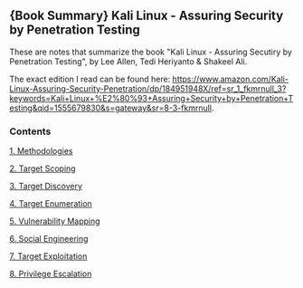 ## {Book Summary} Kali Linux - Assuring Security by Penetration Testing

These are notes that summarize the book "Kali Linux - Assuring Secutiry by Penetration Testing", by Lee Allen, Tedi Heriyanto &amp; Shakeel Ali.

The exact edition I read can be found here: https://www.amazon.com/Kali-Linux-Assuring-Security-Penetration/dp/184951948X/ref=sr_1_fkmrnull_3?keywords=Kali+Linux+%E2%80%93+Assuring+Security+by+Penetration+Testing&qid=1555679830&s=gateway&sr=8-3-fkmrnull.


### Contents

[1. Methodologies](https://github.com/NCols/Assuring-Secutiry-by-Penetration-Testing/blob/master/1-Methodologies.md)

[2. Target Scoping](https://github.com/NCols/Assuring-Secutiry-by-Penetration-Testing/blob/master/2-Target%20Scoping.md)

[3. Target Discovery](https://github.com/NCols/Assuring-Secutiry-by-Penetration-Testing/blob/master/3-Target%20Discovery.md)

[4. Target Enumeration](https://github.com/NCols/Assuring-Secutiry-by-Penetration-Testing/blob/master/4-Target%20Enumeration.md)

[5. Vulnerability Mapping](https://github.com/NCols/Assuring-Secutiry-by-Penetration-Testing/blob/master/5-%20Vulnerability%20Mapping.md)

[6. Social Engineering](https://github.com/NCols/Assuring-Secutiry-by-Penetration-Testing/blob/master/6%20-%20Social%20Engineering.md)

[7. Target Exploitation](https://github.com/NCols/Assuring-Secutiry-by-Penetration-Testing/blob/master/7%20-%20Target%20Exploitation.md)

[8. Privilege Escalation](https://github.com/NCols/Assuring-Secutiry-by-Penetration-Testing/blob/master/8%20-%20Privilege%20Escalation.md)
